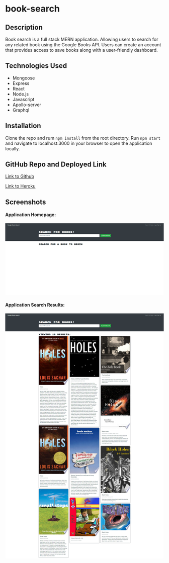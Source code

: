 # book-search

## Description

Book search is a full stack MERN application.  Allowing users to search for any related book using the Google Books API.  Users can create an account that provides access to save books along with a user-friendly dashboard.

## Technologies Used

* Mongoose
* Express
* React
* Node.js
* Javascript
* Apollo-server
* Graphql

## Installation

Clone the repo and rum `npm install` from the root directory.  Run `npm start` and navigate to localhost:3000 in your browser to open the application locally.

## GitHub Repo and Deployed Link

[Link to Github](https://github.com/adambowers09/book-search)

[Link to Heroku]()

## Screenshots

#### Application Homepage:

![Homepage](./assets/images/screencapture01.png)

#### Application Search Results:

![Search Results](./assets/images/screencapture02.png)